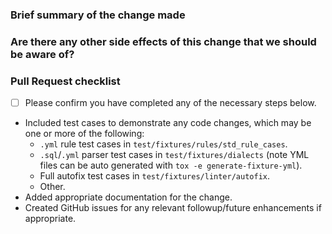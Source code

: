 
<!--Thanks for adding this feature!-->

<!--Please give the Pull Request a meaningful title for the release notes-->

### Brief summary of the change made
<!--Please include `fixes #XXXX` to automatically close any corresponding issue when the pull request is merged. Alternatively if not fully closed you can say `makes progress on #XXXX`.-->


### Are there any other side effects of this change that we should be aware of?


### Pull Request checklist
- [ ] Please confirm you have completed any of the necessary steps below.

- Included test cases to demonstrate any code changes, which may be one or more of the following:
  - `.yml` rule test cases in `test/fixtures/rules/std_rule_cases`.
  - `.sql`/`.yml` parser test cases in `test/fixtures/dialects` (note YML files can be auto generated with `tox -e generate-fixture-yml`).
  - Full autofix test cases in `test/fixtures/linter/autofix`.
  - Other.
- Added appropriate documentation for the change.
- Created GitHub issues for any relevant followup/future enhancements if appropriate.
